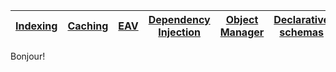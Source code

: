 <!-- tabs:start -->

<!-- tab:Architecture -->
|[Indexing](/)| [Caching](/)|[EAV](/)|[Dependency Injection](/)|[Object Manager](/)|[Declarative schemas ](/)|[interceptor](/)|[plugins](/)|[proxies](/)|
| --- | --- | --- | --- | --- | --- | --- | --- | --- |

<!-- tab:Backend -->

Bonjour!

<!-- tab:Frontend -->
<!-- tab:UI Component -->
<!-- tab:API -->
<!-- tab:GraphQL -->
<!-- tab:Javascript -->
<!-- tab:PWA -->
<!-- tab:Headless -->
<!-- tab:Grpc|Microservices -->
<!-- tab:DevOps -->
<!-- tabs:end -->


